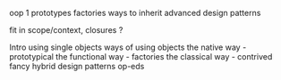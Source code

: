 
oop 1
prototypes
factories
ways to inherit
advanced design patterns

fit in scope/context, closures ?


Intro
using single objects
ways of using objects
	the native way - prototypical
	the functional way - factories
	the classical way - contrived
fancy hybrid design patterns
op-eds